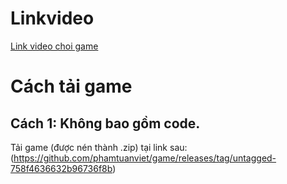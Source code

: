 # Linkvideo
[Link video choi game](https://www.youtube.com/watch?v=a8CwpGARAsQ)<br>
# Cách tải game
## Cách 1: Không bao gồm code.
Tải game (được nén thành .zip) tại link sau: (https://github.com/phamtuanviet/game/releases/tag/untagged-758f4636632b96736f8b)<br>
